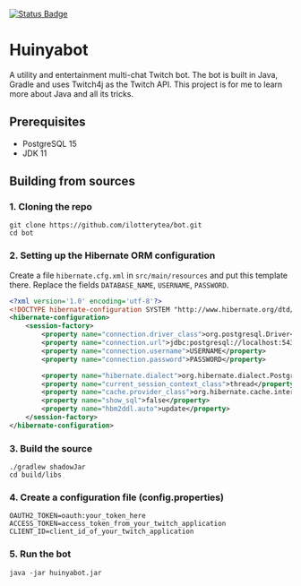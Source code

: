 [![Status Badge](https://github.com/ilotterytea/bot/actions/workflows/build.yml/badge.svg)](https://github.com/ilotterytea/bot/actions/workflows/build.yml)

# Huinyabot
A utility and entertainment multi-chat Twitch bot. The bot is built in Java, Gradle and uses Twitch4j as the Twitch API.
This project is for me to learn more about Java and all its tricks.

## Prerequisites
+ PostgreSQL 15
+ JDK 11

## Building from sources
### 1. Cloning the repo
```shell
git clone https://github.com/ilotterytea/bot.git
cd bot
```

### 2. Setting up the Hibernate ORM configuration
Create a file `hibernate.cfg.xml` in `src/main/resources` and put this template there.
Replace the fields `DATABASE_NAME`, `USERNAME`, `PASSWORD`.
```xml
<?xml version='1.0' encoding='utf-8'?>
<!DOCTYPE hibernate-configuration SYSTEM "http://www.hibernate.org/dtd/hibernate-configuration-3.0.dtd">
<hibernate-configuration>
    <session-factory>
        <property name="connection.driver_class">org.postgresql.Driver</property>
        <property name="connection.url">jdbc:postgresql://localhost:5432/DATABASE_NAME</property>
        <property name="connection.username">USERNAME</property>
        <property name="connection.password">PASSWORD</property>

        <property name="hibernate.dialect">org.hibernate.dialect.PostgreSQLDialect</property>
        <property name="current_session_context_class">thread</property>
        <property name="cache.provider_class">org.hibernate.cache.internal.NoCacheProvider</property>
        <property name="show_sql">false</property>
        <property name="hbm2ddl.auto">update</property>
    </session-factory>
</hibernate-configuration>
```

### 3. Build the source
```shell
./gradlew shadowJar
cd build/libs
```

### 4. Create a configuration file (config.properties)
```properties
OAUTH2_TOKEN=oauth:your_token_here
ACCESS_TOKEN=access_token_from_your_twitch_application
CLIENT_ID=client_id_of_your_twitch_application
``` 

### 5. Run the bot
```shell
java -jar huinyabot.jar
```